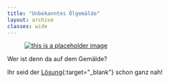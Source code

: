 ```yaml
---
title: "Unbekanntes Ölgemälde"
layout: archive
classes: wide
---
```


<a href="https://jigex.com/qgW7" target="_blank"><figure><img src="/2DWorld/img/thumbs/Gemaelde_thumb.jpg" alt="this is a placeholder image"></figure></a>

Wer ist denn da auf dem Gemälde?

Ihr seid der [Lösung](https://jigex.com/qgW7){:target="_blank"} schon ganz nah!

